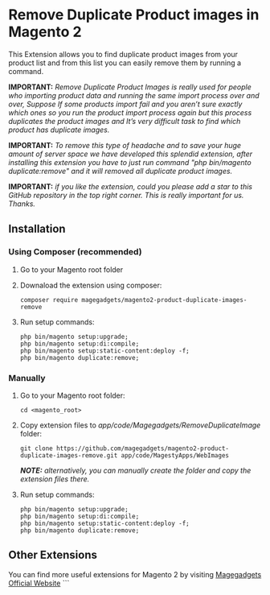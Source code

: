 # Remove Duplicate Product images in Magento 2

This Extension allows you to find duplicate product images from your product list and from this list you can easily remove them by running a command.


**IMPORTANT:** *Remove Duplicate Product Images is really used for people who importing product data and running the same import process over and over, Suppose If some products import fail and you aren’t sure exactly which ones so you run the product import process again but this process duplicates the product images and It’s very difficult task to find which product has duplicate images.*

**IMPORTANT:** *To remove this type of headache and to save your huge amount of server space we have developed this splendid extension, after installing this extension you have to just run command "php bin/magento duplicate:remove" and it will removed all duplicate product images.*

**IMPORTANT:** *if you like the extension, could you please add a star to this GitHub repository in the top right corner. This is really important for us. Thanks.*

## Installation

### Using Composer (recommended)
1) Go to your Magento root folder
2) Downaload the extension using composer:
    ```
    composer require magegadgets/magento2-product-duplicate-images-remove
    ```
3) Run setup commands:

    ```
    php bin/magento setup:upgrade;
    php bin/magento setup:di:compile;
    php bin/magento setup:static-content:deploy -f;
    php bin/magento duplicate:remove;
    ```
   
### Manually
1) Go to your Magento root folder:
    
    ```
    cd <magento_root>
    ```
   
2) Copy extension files to *app/code/Magegadgets/RemoveDuplicateImage* folder:
    ```
    git clone https://github.com/magegadgets/magento2-product-duplicate-images-remove.git app/code/MagestyApps/WebImages
    ```
    ***NOTE:*** *alternatively, you can manually create the folder and copy the extension files there.*
    
3) Run setup commands:

    ```
    php bin/magento setup:upgrade;
    php bin/magento setup:di:compile;
    php bin/magento setup:static-content:deploy -f;
    php bin/magento duplicate:remove;
    
## Other Extensions
You can find more useful extensions for Magento 2 by visiting [Magegadgets Official Website](https://www.magegadgets.com/)
    ```

